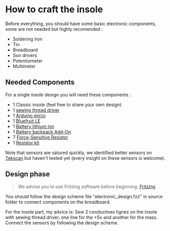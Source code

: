 # How to craft the insole

Before everything, you should have some basic electronic components, some are not needed but highly recomended :

- Soldering iron
- Tin
- Breadboard
- Son drivers
- Potentiometer
- Multimeter


## Needed Components

For a single insole design you will need these components :

- 1 Classic insole (feel free to share your own design)
- 1 [sewing thread driver](http://www.adafruit.com/product/641)
- 1 [Arduino micro](http://www.adafruit.com/products/1315)
- 1 [Bluefruit LE](http://www.adafruit.com/products/1697)
- 1 [Battery lithium Ion](http://www.adafruit.com/products/258)
- 1 [Battery backpack Add-On](http://www.adafruit.com/products/2124)
- 7 [Force-Sensitive Resistor](http://www.adafruit.com/products/166)
- 1 [Resistor kit](https://www.sparkfun.com/products/10969)

Note that sensors are satured quickly, we identified better sensors on [Tekscan](https://www.tekscan.com/products-solutions/force-sensors/ess301) but haven't tested yet (every insight on these sensors is welcome).


## Design phase

> We advise you to use Fritzing software before beginning. [Fritzing](http://fritzing.org/home/)

You should follow the design scheme file "electronic_design.fzz" in source folder to connect components on the breadboard.

For the insole part, my advice is: Sew 2 conductives lignes on the insole with sewing thread driver, one line for the +5v and another for the mass. Connect the sensors by following the design scheme.